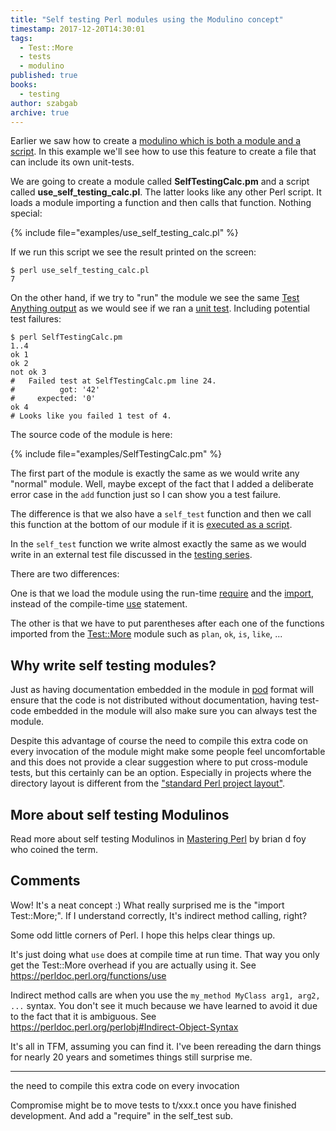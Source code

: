 ```yaml
---
title: "Self testing Perl modules using the Modulino concept"
timestamp: 2017-12-20T14:30:01
tags:
  - Test::More
  - tests
  - modulino
published: true
books:
  - testing
author: szabgab
archive: true
---
```



Earlier we saw how to create a [modulino which is both a module and a script](/modulino-both-script-and-module).  In this example we'll see how to use this feature to create a file that can include its own unit-tests.


We are going to create a module called <b>SelfTestingCalc.pm</b>  and a script called <b>use_self_testing_calc.pl</b>.
The latter looks like any other Perl script. It loads a module importing a function and then calls that function.
Nothing special:

{% include file="examples/use_self_testing_calc.pl" %}

If we run this script we see the result printed on the screen:
```
$ perl use_self_testing_calc.pl
7
```

On the other hand, if we try to "run" the module we see the same [Test Anything output](/tap-test-anything-protocol) as we would see if we ran a [unit test](/testing-a-simple-perl-module).
Including potential test failures:

```
$ perl SelfTestingCalc.pm
1..4
ok 1
ok 2
not ok 3
#   Failed test at SelfTestingCalc.pm line 24.
#          got: '42'
#     expected: '0'
ok 4
# Looks like you failed 1 test of 4.
```

The source code of the module is here:

{% include file="examples/SelfTestingCalc.pm" %}

The first part of the module is exactly the same as we would write any "normal" module.
Well, maybe except of the fact that I added a deliberate error case in the `add` function
just so I can show you a test failure.

The difference is that we also have a `self_test` function and then we call this function
at the bottom of our module if it is [executed as a script](/modulino-both-script-and-module).

In the `self_test` function we write almost exactly the same as we would write in an external
test file discussed in the [testing series](/testing).

There are two differences:

One is that we load the module using the run-time [require](/use-require-import) and the
[import](/use-require-import), instead of the compile-time [use](/use-require-import) statement.

The other is that we have to put parentheses after each one of the functions imported from the [Test::More](https://metacpan.org/pod/Test::More) module such as `plan`, `ok`, `is`, `like`, ...


## Why write self testing modules?

Just as having documentation embedded in the module in [pod](/pod-plain-old-documentation-of-perl) format will ensure that the code is not distributed without documentation, having test-code embedded in the module will also make sure you can always test the module.

Despite this advantage of course the need to compile this extra code on every invocation of the module might make some people feel uncomfortable and this does not provide a clear suggestion where to put cross-module tests, but this certainly can be an option. Especially in projects where the directory layout is different from the ["standard Perl project layout"](/distribution-directory-layout).


## More about self testing Modulinos

Read more about self testing Modulinos in
[Mastering Perl](https://www.amazon.com/gp/product/144939311X/?tag=szabgab-20) by brian d foy who coined the term.

## Comments

Wow! It's a neat concept :) What really surprised me is the "import Test::More;". If I understand correctly, It's indirect method calling, right?


Some odd little corners of Perl. I hope this helps clear things up.

It's just doing what `use` does at compile time at run time. That way you only get the Test::More overhead if you are actually using it. See https://perldoc.perl.org/functions/use

Indirect method calls are when you use the `my_method MyClass arg1, arg2, ...` syntax. You don't see it much because we have learned to avoid it due to the fact that it is ambiguous. See https://perldoc.perl.org/perlobj#Indirect-Object-Syntax

It's all in TFM, assuming you can find it. I've been rereading the darn things for nearly 20 years and sometimes things still surprise me.


<hr>

the need to compile this extra code on every invocation

Compromise might be to move tests to t/xxx.t once you have finished development. And add a "require" in the self_test sub.


